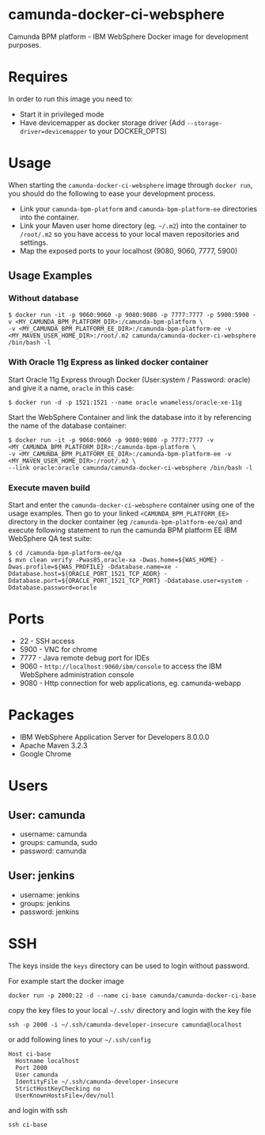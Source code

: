 camunda-docker-ci-websphere
===========================

Camunda BPM platform - IBM WebSphere Docker image for development purposes.

# Requires

In order to run this image you need to:  
* Start it in privileged mode
* Have devicemapper as docker storage driver (Add `--storage-driver=devicemapper` to your DOCKER_OPTS)

# Usage

When starting the `camunda-docker-ci-websphere` image through `docker run`, you should do the following to ease your development process.
* Link your `camunda-bpm-platform` and `camunda-bpm-platform-ee` directories into the container.
* Link your Maven user home directory (eg. `~/.m2`) into the container to `/root/.m2` so you have access to your local maven repositories and settings.
* Map the exposed ports to your localhost (9080, 9060, 7777, 5900)


## Usage Examples

### Without database

```
$ docker run -it -p 9060:9060 -p 9080:9080 -p 7777:7777 -p 5900:5900 -v <MY_CAMUNDA_BPM_PLATFORM_DIR>:/camunda-bpm-platform \
-v <MY_CAMUNDA_BPM_PLATFORM_EE_DIR>:/camunda-bpm-platform-ee -v <MY_MAVEN_USER_HOME_DIR>:/root/.m2 camunda/camunda-docker-ci-websphere /bin/bash -l
```


### With Oracle 11g Express as linked docker container

Start Oracle 11g Express through Docker (User:system / Password: oracle) and give it a name, `oracle` in this case:
```
$ docker run -d -p 1521:1521 --name oracle wnameless/oracle-xe-11g
```

Start the WebSphere Container and link the database into it by referencing the name of the database container:
```
$ docker run -it -p 9060:9060 -p 9080:9080 -p 7777:7777 -v <MY_CAMUNDA_BPM_PLATFORM_DIR>:/camunda-bpm-platform \
-v <MY_CAMUNDA_BPM_PLATFORM_EE_DIR>:/camunda-bpm-platform-ee -v <MY_MAVEN_USER_HOME_DIR>:/root/.m2 \
--link oracle:oracle camunda/camunda-docker-ci-websphere /bin/bash -l
```


### Execute maven build

Start and enter the `camunda-docker-ci-websphere` container using one of the usage examples. Then go to your linked `<CAMUNDA_BPM_PLATFORM_EE>` directory in the docker container (eg `/camunda-bpm-platform-ee/qa`) and execute following statement to run the camunda BPM platform EE IBM WebSphere QA test suite:

```
$ cd /camunda-bpm-platform-ee/qa
$ mvn clean verify -Pwas85,oracle-xa -Dwas.home=${WAS_HOME} -Dwas.profile=${WAS_PROFILE} -Ddatabase.name=xe -Ddatabase.host=${ORACLE_PORT_1521_TCP_ADDR} -Ddatabase.port=${ORACLE_PORT_1521_TCP_PORT} -Ddatabase.user=system -Ddatabase.password=oracle
```


# Ports

* 22   - SSH access
* 5900 - VNC for chrome
* 7777 - Java remote debug port for IDEs
* 9060 - `http://localhost:9060/ibm/console` to access the IBM WebSphere administration console
* 9080 - Http connection for web applications, eg. camunda-webapp

# Packages

  - IBM WebSphere Application Server for Developers 8.0.0.0
  - Apache Maven 3.2.3
  - Google Chrome

# Users

## User: camunda

  - username: camunda
  - groups:   camunda, sudo
  - password: camunda

## User: jenkins

  - username: jenkins
  - groups:   jenkins
  - password: jenkins

# SSH

The keys inside the `keys` directory can be used to login without password.

For example start the docker image

```
docker run -p 2000:22 -d --name ci-base camunda/camunda-docker-ci-base
```

copy the key files to your local `~/.ssh/` directory and login with the key file

```
ssh -p 2000 -i ~/.ssh/camunda-developer-insecure camunda@localhost
```

or add following lines to your `~/.ssh/config`

```
Host ci-base
  Hostname localhost
  Port 2000
  User camunda
  IdentityFile ~/.ssh/camunda-developer-insecure
  StrictHostKeyChecking no
  UserKnownHostsFile=/dev/null
```

and login with ssh

```
ssh ci-base
```
